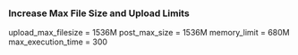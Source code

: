 ### Increase Max File Size and Upload Limits
upload_max_filesize = 1536M
post_max_size = 1536M
memory_limit = 680M
max_execution_time = 300
